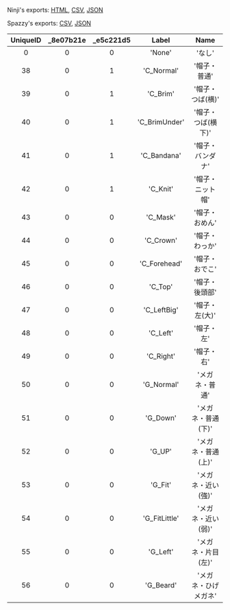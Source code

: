 Ninji's exports: [HTML](https://wuffs.org/acnh/bcsv_150/html/ItemNpcOutfitInfo.html), [CSV](https://wuffs.org/acnh/bcsv_150/csv/ItemNpcOutfitInfo.csv), [JSON](https://wuffs.org/acnh/bcsv_150/json/ItemNpcOutfitInfo.json)

Spazzy's exports: [CSV](https://github.com/McSpazzy/acnh-csv/blob/master/ItemNpcOutfitInfo.csv), [JSON](https://github.com/McSpazzy/acnh-json/blob/master/ItemNpcOutfitInfo.json)

| UniqueID | _8e07b21e | _e5c221d5 | Label | Name |
|:--:|:--:|:--:|:--:|:--:|
| 0 | 0 | 0 | 'None' | 'なし' | 
| 38 | 0 | 1 | 'C_Normal' | '帽子・普通' | 
| 39 | 0 | 1 | 'C_Brim' | '帽子・つば(横)' | 
| 40 | 0 | 1 | 'C_BrimUnder' | '帽子・つば(横下)' | 
| 41 | 0 | 1 | 'C_Bandana' | '帽子・バンダナ' | 
| 42 | 0 | 1 | 'C_Knit' | '帽子・ニット帽' | 
| 43 | 0 | 0 | 'C_Mask' | '帽子・おめん' | 
| 44 | 0 | 0 | 'C_Crown' | '帽子・わっか' | 
| 45 | 0 | 0 | 'C_Forehead' | '帽子・おでこ' | 
| 46 | 0 | 0 | 'C_Top' | '帽子・後頭部' | 
| 47 | 0 | 0 | 'C_LeftBig' | '帽子・左(大)' | 
| 48 | 0 | 0 | 'C_Left' | '帽子・左' | 
| 49 | 0 | 0 | 'C_Right' | '帽子・右' | 
| 50 | 0 | 0 | 'G_Normal' | 'メガネ・普通' | 
| 51 | 0 | 0 | 'G_Down' | 'メガネ・普通(下)' | 
| 52 | 0 | 0 | 'G_UP' | 'メガネ・普通(上)' | 
| 53 | 0 | 0 | 'G_Fit' | 'メガネ・近い(強)' | 
| 54 | 0 | 0 | 'G_FitLittle' | 'メガネ・近い(弱)' | 
| 55 | 0 | 0 | 'G_Left' | 'メガネ・片目(左)' | 
| 56 | 0 | 0 | 'G_Beard' | 'メガネ・ひげメガネ' | 
